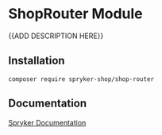 # ShopRouter Module

{{ADD DESCRIPTION HERE}}

## Installation

```
composer require spryker-shop/shop-router
```

## Documentation

[Spryker Documentation](https://academy.spryker.com)
